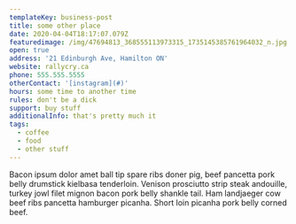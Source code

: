 ```yaml
---
templateKey: business-post
title: some other place
date: 2020-04-04T18:17:07.079Z
featuredimage: /img/47694813_368555113973315_1735145385761964032_n.jpg
open: true
address: '21 Edinburgh Ave, Hamilton ON'
website: rallycry.ca
phone: 555.555.5555
otherContact: '[instagram](#)'
hours: some time to another time
rules: don't be a dick
support: buy stuff
additionalInfo: that's pretty much it
tags:
  - coffee
  - food
  - other stuff
---
```

Bacon ipsum dolor amet ball tip spare ribs doner pig, beef pancetta pork belly drumstick kielbasa tenderloin. Venison prosciutto strip steak andouille, turkey jowl filet mignon bacon pork belly shankle tail. Ham landjaeger cow beef ribs pancetta hamburger picanha. Short loin picanha pork belly corned beef.
